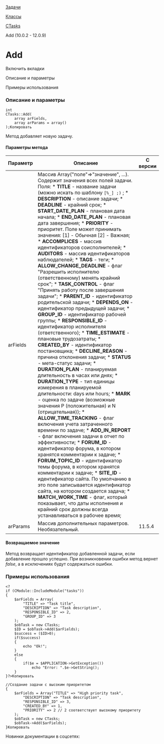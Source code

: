 [Задачи](/api_help/tasks/index.php)

[Классы](/api_help/tasks/classes/index.php)

[CTasks](/api_help/tasks/classes/ctasks/index.php)

Add (10.0.2 - 12.0.9)

Add
===

Включить вкладки

Описание и параметры

Примеры использования

### Описание и параметры

```
int
CTasks::Add(
	array arFields,
	array arParams = array()
);Копировать
```

Метод добавляет новую задачу.

#### Параметры метода

| Параметр | Описание | С версии |
| --- | --- | --- |
| arFields | Массив Array("поле"=>"значение", ...). Содержит значения всех полей задачи. Поля:  * **TITLE** - название задачи (можно искать по шаблону `[%_] ;)` ; * **DESCRIPTION** - описание задачи; * **DEADLINE** - крайний срок; * **START\_DATE\_PLAN** - плановая дата начала; * **END\_DATE\_PLAN** - плановая дата завершения; * **PRIORITY** - приоритет. Поле может принимать значения: [1] - Обычная [2] - Важная; * **ACCOMPLICES** - массив идентификаторов соисполнителей; * **AUDITORS** - массив идентификаторов наблюдателей; * **TAGS** - теги; * **ALLOW\_CHANGE\_DEADLINE** - флаг "Разрешить исполнителю (ответственному) менять крайний срок"; * **TASK\_CONTROL** - флаг "Принять работу после завершения задачи"; * **PARENT\_ID** - идентификатор родительской задачи; * **DEPENDS\_ON** - идентификатор предыдущей задачи; * **GROUP\_ID** - идентификатор рабочей группы; * **RESPONSIBLE\_ID** - идентификатор исполнителя (ответственного); * **TIME\_ESTIMATE** - плановые трудозатраты; * **CREATED\_BY** - идентификатор постановщика; * **DECLINE\_REASON** - причина отклонения задачи; * **STATUS** - мета-статус задачи; * **DURATION\_PLAN** - планируемая длительность в часах или днях; * **DURATION\_TYPE** - тип единицы измерения в планируемой длительности: days или hours; * **MARK** - оценка по задаче (возможные значения P (положительная) и N (отрицательная)); * **ALLOW\_TIME\_TRACKING** - флаг включения учета затраченного времени по задаче; * **ADD\_IN\_REPORT** - флаг включения задачи в отчет по эффективности; * **FORUM\_ID** - идентификатор форума, в котором хранятся комментарии к задаче; * **FORUM\_TOPIC\_ID** - идентификатор темы форума, в котором хранятся комментарии к задаче; * **SITE\_ID** - идентификатор сайта. По умолчанию в это поле записывается идентификатор сайта, на котором создается задача; * **MATCH\_WORK\_TIME** - флаг, который показывает, что даты исполнения и крайний срок должны всегда устанавливаться в рабочее время; |  |
| arParams | Массив дополнительных параметров. Необязательный. | 11.5.4 |

#### Возвращаемое значение

Метод возвращает идентификатор добавленной задачи, если добавление прошло успешно. При возникновении ошибки метод вернет *false*, а в исключениях будут содержаться ошибки.

### Примеры использования

```
<?
if (CModule::IncludeModule("tasks"))
{
	$arFields = Array(
		"TITLE" => "Task title",
		"DESCRIPTION" => "Task description",
		"RESPONSIBLE_ID" => 2,
		"GROUP_ID" => 3
	);
	$obTask = new CTasks;
	$ID = $obTask->Add($arFields);
	$success = ($ID>0);
	if($success)
	{
		echo "Ok!";
	}
	else
	{
		if($e = $APPLICATION->GetException())
			echo "Error: ".$e->GetString();  
	}
}?>Копировать
```

  

```
//Создание задачи с высоким приоритетом
{
	$arFields = Array("TITLE" => "High priority task",
		"DESCRIPTION" => "Task description",
		"RESPONSIBLE_ID" => 3,
		"CREATED_BY" => 1,
		"PRIORITY" => 2 // 2 соответствует высокому приоритету
	);
	$obTask = new CTasks;
	$obTask->Add($arFields);
}Копировать
```

Новинки документации в соцсетях: